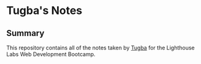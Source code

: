 # Tugba's Notes
## Summary 
This repository contains all of the notes taken by [Tugba](https://github.com/TugbaUzan/README) for the Lighthouse Labs Web Development Bootcamp.